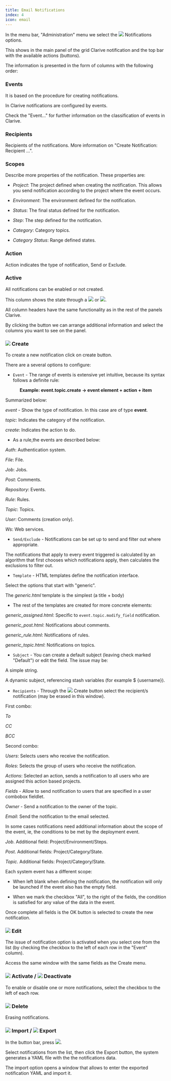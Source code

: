 ```yaml
---
title: Email Notifications
index: 4
icon: email
---
```


In the menu bar, "Administration" menu we select the
<img class = "bali-topic-editor-image" src = "/static/images/icons/email.png" /> Notifications options.

This shows in the main panel of the grid Clarive notification and the top bar with the available actions (buttons).

The information is presented in the form of columns with the following order:

### Events

It is based on the procedure for creating notifications.

In Clarive notifications are configured by events.

Check the "Event..." for further information on the classification of events in Clarive.


### Recipients

Recipients of the notifications. More information on "Create Notification: Recipient ...".

### Scopes

Describe more properties of the notification. These properties are:

 - *Project*: The project defined when creating the notification. This allows you send notification according to the project where the event occurs.

 - *Environment*: The environment defined for the notification.

 - *Status*: The final status defined for the notification.

 - *Step*: The step defined for the notification.

 - *Category*: Category topics.

 - *Category Status*: Range defined states.

### Action

Action indicates the type of notification, Send or Exclude.


### Active

All notifications can be enabled or not created.

This column shows the state through a <img  src = "/static/images/icons/start.png" /> or <img src ="/static/images/icons/stop.png "/>.

All column headers have the same functionality as in the rest of the panels Clarive.

By clicking the button we can arrange additional information and select the columns you want to see on the panel.


### <img src = "/static/images/icons/add.gif" /> Create

To create a new notification click on create button.

There are a several options to configure:

- `Event` - The range of events is extensive yet intuitive, because its syntax follows a definite rule:
<p style = "text-align: center; font-weight: bold"> Example: event.topic.create → event element + action + item </p>

Summarized below:

*event* - Show the type of notification. In this case are of type **event**.

*topic*: Indicates the category of the notification.

*create*: Indicates the action to do.

* As a rule,the events are described below:

*Auth*: Authentication system.

*File*: File.

*Job*: Jobs.

*Post*: Comments.

*Repository*: Events.

*Rule*: Rules.

*Topic*: Topics.

*User*: Comments (creation only).

*Ws*: Web services.

- `Send/Exclude` - Notifications can be set up to send and filter out where appropriate.

The notifications that apply to every event triggered
is calculated by an algorithm that first chooses which notifications apply,
then calculates the exclusions to filter out.

- `Template` - HTML templates define the notification interface.

Select the options that start with "generic".

The *generic.html* template is the simplest (a title + body)

- The rest of the templates are created for more concrete elements:

*generic_assigned.html*: Specific to `event.topic.modify_field` notification.

*generic_post.html*: Notifications about comments.

*generic_rule.html*: Notifications of rules.

*generic_topic.html*: Notifications on topics.

- `Subject` - You can create a default subject (leaving check marked "Default") or edit the field. The issue may be:

A simple string.

A dynamic subject, referencing stash variables (for example $ {username}).

- `Recipients` - Through the <img src = "/static/images/icons/add.gif" /> Create button select the recipient/s notification (may be erased in this window).

First combo:

*To*

*CC*

*BCC*

Second combo:

*Users*: Selects users who receive the notification.

*Roles*: Selects the group of users who receive the notification.

*Actions*: Selected an action, sends a notification to all users who are assigned this action based projects.

*Fields* - Allow to send notification to users that are specified in a user combobox fieldlet.

*Owner* - Send a notification to the owner of the topic.

*Email*: Send the notification to the email selected.

In some cases notifications need additional information about the scope of the event, ie, the conditions to be met by the deployment event.

*Job*. Additional field: Project/Environment/Steps.

*Post*. Additional fields: Project/Category/State.

*Topic*. Additional fields: Project/Category/State.

Each system event has a different scope:

- When left blank when defining the notification, the notification will only be launched if the event also has the empty field.

- When we mark the checkbox "All", to the right of the fields, the condition is satisfied for any value of the data in the event.


Once complete all fields is the OK button is selected to create the new notification.

### <img src = "/static/images/icons/edit.gif" /> Edit

The issue of notification option is activated when you select one from the list (by checking the checkbox to the left of each row in the "Event" column).

Access the same window with the same fields as the Create menu.


### <img src = "/static/images/icons/start.png" /> Activate / <img src = "/static/images/icons/stop.png" /> Deactivate

To enable or disable one or more notifications, select the checkbox to the left of each row.

### <img src = "/static/images/icons/delete_.png" /> Delete

Erasing notifications.

### <img src = "/static/images/icons/import.png" /> Import / <img src = "/static/images/icons/export.png" /> Export

In the button bar, press <img src = "/static/images/icons/wrench.gif" />.

Select notifications from the list, then click the Export button,
the system generates a YAML file with the the notifications data.

The import option opens a window that allows
to enter the exported notification YAML and import it.
